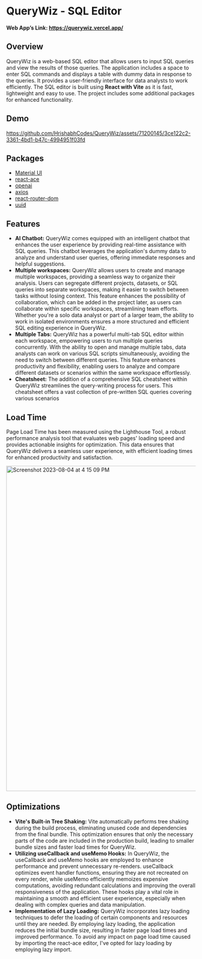 # QueryWiz - SQL Editor

**Web App’s Link: https://querywiz.vercel.app/**

## Overview

QueryWiz is a web-based SQL editor that allows users to input SQL queries and view the results of those queries. The application includes a space to enter SQL commands and displays a table with dummy data in response to the queries. It provides a user-friendly interface for data analysts to work efficiently. The SQL editor is built using **React with Vite** as it is fast, lightweight and easy to use. The project includes some additional packages for enhanced functionality.

## Demo
https://github.com/HrishabhCodes/QueryWiz/assets/71200145/3ce122c2-3361-4bd1-b47c-4994951f03fd

## Packages

- [Material UI](https://mui.com/)
- [react-ace](https://www.npmjs.com/package/react-ace)
- [openai](https://www.npmjs.com/package/openai)
- [axios](https://www.npmjs.com/package/axios)
- [react-router-dom](https://www.npmjs.com/package/react-router-dom)
- [uuid](https://www.npmjs.com/package/uuid)

## Features

- **AI Chatbot:** QueryWiz comes equipped with an intelligent chatbot that enhances the user experience by providing real-time assistance with SQL queries. This chatbot leverages the application's dummy data to analyze and understand user queries, offering immediate responses and helpful suggestions.
- **Multiple workspaces:** QueryWiz allows users to create and manage multiple workspaces, providing a seamless way to organize their analysis. Users can segregate different projects, datasets, or SQL queries into separate workspaces, making it easier to switch between tasks without losing context. This feature enhances the possibility of collaboration, which can be added in the project later, as users can collaborate within specific workspaces, streamlining team efforts. Whether you're a solo data analyst or part of a larger team, the ability to work in isolated environments ensures a more structured and efficient SQL editing experience in QueryWiz.
- **Multiple Tabs:** QueryWiz has a powerful multi-tab SQL editor within each workspace, empowering users to run multiple queries concurrently. With the ability to open and manage multiple tabs, data analysts can work on various SQL scripts simultaneously, avoiding the need to switch between different queries. This feature enhances productivity and flexibility, enabling users to analyze and compare different datasets or scenarios within the same workspace effortlessly.
- **Cheatsheet:** The addition of a comprehensive SQL cheatsheet within QueryWiz streamlines the query-writing process for users. This cheatsheet offers a vast collection of pre-written SQL queries covering various scenarios

## Load Time

Page Load Time has been measured using the Lighthouse Tool, a robust performance analysis tool that evaluates web pages' loading speed and provides actionable insights for optimization. This data ensures that QueryWiz delivers a seamless user experience, with efficient loading times for enhanced productivity and satisfaction.

<img width="864" alt="Screenshot 2023-08-04 at 4 15 09 PM" src="https://github.com/HrishabhCodes/QueryWiz/assets/71200145/3969a56f-900f-45d5-86cb-d0b435752f6a">

## Optimizations

- **Vite's Built-in Tree Shaking:** Vite automatically performs tree shaking during the build process, eliminating unused code and dependencies from the final bundle. This optimization ensures that only the necessary parts of the code are included in the production build, leading to smaller bundle sizes and faster load times for QueryWiz.
- **Utilizing useCallback and useMemo Hooks:** In QueryWiz, the useCallback and useMemo hooks are employed to enhance performance and prevent unnecessary re-renders. useCallback optimizes event handler functions, ensuring they are not recreated on every render, while useMemo efficiently memoizes expensive computations, avoiding redundant calculations and improving the overall responsiveness of the application. These hooks play a vital role in maintaining a smooth and efficient user experience, especially when dealing with complex queries and data manipulation.
- **Implementation of Lazy Loading:** QueryWiz incorporates lazy loading techniques to defer the loading of certain components and resources until they are needed. By employing lazy loading, the application reduces the initial bundle size, resulting in faster page load times and improved performance. To avoid any impact on page load time caused by importing the react-ace editor, I've opted for lazy loading by employing lazy import.
